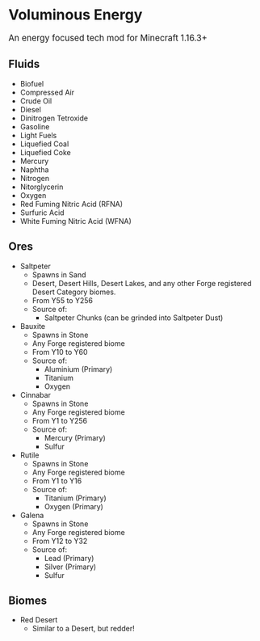 # Voluminous Energy
<big> An energy focused tech mod for Minecraft 1.16.3+ </big>

## Fluids
* Biofuel
* Compressed Air
* Crude Oil
* Diesel
* Dinitrogen Tetroxide
* Gasoline
* Light Fuels
* Liquefied Coal
* Liquefied Coke
* Mercury
* Naphtha
* Nitrogen
* Nitorglycerin
* Oxygen
* Red Fuming Nitric Acid (RFNA)
* Surfuric Acid
* White Fuming Nitric Acid (WFNA)


## Ores
*	Saltpeter 
	 * Spawns in Sand
 	 * 	Desert, Desert Hills, Desert Lakes, and any other Forge registered Desert Category biomes.
 	 *	From Y55 to Y256
 	 *	Source of:
		  * Saltpeter Chunks (can be grinded into Saltpeter Dust)
*	Bauxite 
	 * Spawns in Stone
	 * Any Forge registered biome
	 * From Y10 to Y60
	 * Source of:
		 * Aluminium (Primary)
		 * Titanium
         * Oxygen
*	Cinnabar
	 * Spawns in Stone
	 * Any Forge registered biome
	 * From Y1 to Y256
	 * Source of:
	 	 * Mercury (Primary)
	 	 * Sulfur
*	Rutile
	 * Spawns in Stone
	 * Any Forge registered biome
	 * From Y1 to Y16
	 * Source of:
	 	 *	Titanium (Primary)
	 	 *	Oxygen (Primary)
*	Galena
	 * Spawns in Stone
	 * Any Forge registered biome
	 * From Y12 to Y32
	 * Source of:
		 *	Lead (Primary)
		 *	Silver (Primary)
		 *	Sulfur
	
## Biomes
* Red Desert
	* Similar to a Desert, but redder!
